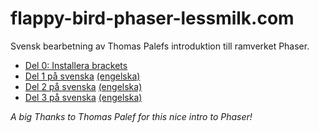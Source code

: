 # flappy-bird-phaser-lessmilk.com
Svensk bearbetning av Thomas Palefs introduktion till ramverket Phaser.
* [Del 0: Installera brackets](docs/flappy-bird-phaser-0.md)
* [Del 1 på svenska](docs/flappy-bird-phaser-1.md) [(engelska)](http://www.lessmilk.com/tutorial/flappy-bird-phaser-1)
* [Del 2 på svenska](docs/flappy-bird-phaser-2.md) [(engelska)](http://www.lessmilk.com/tutorial/flappy-bird-phaser-2)
* [Del 3 på svenska](docs/flappy-bird-phaser-3.md) [(engelska)](http://www.lessmilk.com/tutorial/flappy-bird-phaser-3)

_A big Thanks to Thomas Palef for this nice intro to Phaser!_
